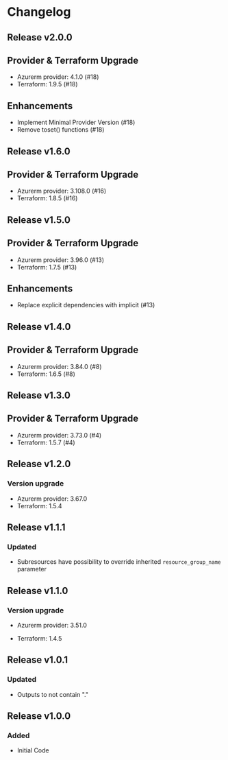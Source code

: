 # Changelog

## Release v2.0.0

## Provider & Terraform Upgrade
- Azurerm provider: 4.1.0 (#18)
- Terraform: 1.9.5 (#18)
## Enhancements
- Implement Minimal Provider Version (#18)
- Remove toset() functions (#18)
   
## Release v1.6.0

## Provider & Terraform Upgrade
- Azurerm provider: 3.108.0 (#16)
- Terraform: 1.8.5 (#16)
   
## Release v1.5.0

## Provider & Terraform Upgrade

- Azurerm provider: 3.96.0 (#13)
- Terraform: 1.7.5 (#13)

## Enhancements

- Replace explicit dependencies with implicit (#13)
   
## Release v1.4.0

## Provider & Terraform Upgrade
- Azurerm provider: 3.84.0 (#8)
- Terraform: 1.6.5 (#8)
   
## Release v1.3.0

## Provider & Terraform Upgrade
- Azurerm provider: 3.73.0 (#4)
- Terraform: 1.5.7 (#4)

   
## Release v1.2.0

### Version upgrade
- Azurerm provider: 3.67.0
- Terraform: 1.5.4
   
## Release v1.1.1

### Updated
- Subresources have possibility to override inherited `resource_group_name` parameter
   
## Release v1.1.0

### Version upgrade

- Azurerm provider: 3.51.0

- Terraform: 1.4.5
   
## Release v1.0.1

### Updated
- Outputs to not contain "."
   
## Release v1.0.0

### Added
- Initial Code
   